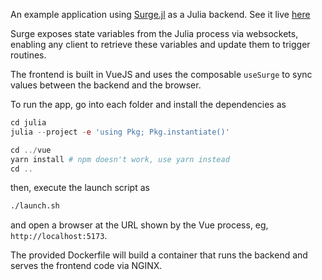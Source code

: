 An example application using [Surge.jl](https://github.com/sciflydev/surge.jl) as a Julia backend. See it live [here](https://iris.carryall.capp)

Surge exposes state variables from the Julia process via websockets, enabling any client to retrieve these variables and update them to trigger routines.

The frontend is built in VueJS and uses the composable `useSurge` to sync values between the backend and the browser.

To run the app, go into each folder and install the dependencies as

```julia
cd julia
julia --project -e 'using Pkg; Pkg.instantiate()'

cd ../vue
yarn install # npm doesn't work, use yarn instead
cd ..
```

then, execute the launch script as

```sh
./launch.sh
```

and open a browser at the URL shown by the Vue process, eg, `http://localhost:5173`.

The provided Dockerfile will build a container that runs the backend and serves the frontend code via NGINX.
